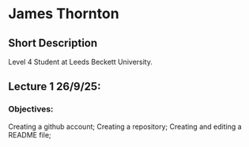 # James Thornton 

## Short Description

Level 4 Student at Leeds Beckett University.

## Lecture 1 26/9/25:

### Objectives:

Creating a github account;
Creating a repository;
Creating and editing a README file;
